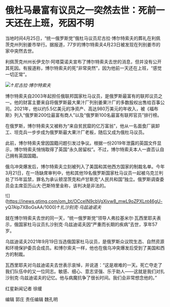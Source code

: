 # 俄杜马最富有议员之一突然去世：死前一天还在上班，死因不明

当地时间4月25日，“统一俄罗斯党”俄杜马议员尼古拉·博尔特索夫的葬礼在利佩茨克州列别姜市举行。据报道，77岁的博尔特索夫4月23日被发现在列别姜市的家中突然去世。

利佩茨克州州长伊戈尔·阿塔莫诺夫宣布了博尔特索夫去世的消息，但并没有公开其死因。有报道称，博尔特索夫的死“非常突然”，因为他前一天还在上班，“感觉一切正常”。

![](https://inews.gtimg.com/om_bt/OYVT4uJye9anIlTYUKy79cmALVyBOrF2jRk8vVKBiLQQIAA/1000)_↑尼古拉·博尔特索夫_

博尔特索夫自2003年起担任俄联邦国家杜马议员，是俄罗斯最富有的联邦议员之一。他的财富主要来自将俄罗斯最大果汁厂列别姜果汁厂的多数股权出售给百事公司。2021年，他以约5.5亿美元的净资产、高达980万美元的年收入，被《福布斯》列入“俄罗斯200位最富有商人”以及“俄罗斯100名最富有联邦官员”排行榜。

在俄罗斯，博尔特索夫又被称为“来自贫民窟的亿万富翁”，他从一名面食厂装卸工、坦克兵一步步成为俄罗斯最大果汁厂老板，随后又成为俄杜马议员。

此前，博尔特索夫曾因国籍问题引发过争议。根据一份2019年泄露的英国文件显示，博尔特索夫悄悄取得了英国“永久居留权”。不过，博尔特索夫本人一直否认自己拥有英国国籍。

俄乌冲突爆发后，博尔特索夫立刻被列入了美国和其他西方国家的制裁名单。今年3月21日，在一场缺席审判中，他和其他19名俄罗斯国家杜马议员一起被乌克兰判处了15年监禁，罪名为承认顿涅茨克和卢甘斯克“人民共和国”独立。俄罗斯调查委员会主席亚历山大·巴斯特里金称，该判决是非法的。

![](https://inews.gtimg.com/om_bt/OCceIN9cbVgXivw8_mwL9oZPXLnt46gU-
yQ7Alp7XBoGsAA/1000)_↑扎沙别克·乌兹迪诺夫_

就在博尔特索夫去世的同一天，“统一俄罗斯党”领导人弗拉基米尔·瓦西里耶夫表示，俄国家杜马议员扎沙别克·乌兹迪诺夫因“严重而长期的疾病”去世，享年57岁。

乌兹迪诺夫2021年9月19日当选俄国家杜马议员，是俄罗斯众议院生态、自然资源和环境保护委员会成员。和博尔索夫一样，他也在俄乌冲突爆发后受到了美国和西方的制裁。

瓦西里耶夫对乌兹迪诺夫去世表示哀悼，并说道：“这是艰难的一天。死亡夺走了我们队伍中的又一位同志。敏感、细心、意志坚强、乐于助人——这就是我们对扎沙别克·乌兹迪诺夫的记忆。他与病魔抗争了很长时间。我们会非常想念他的。”

红星新闻记者 徐缓

编辑 郭庄 责任编辑 魏孔明

